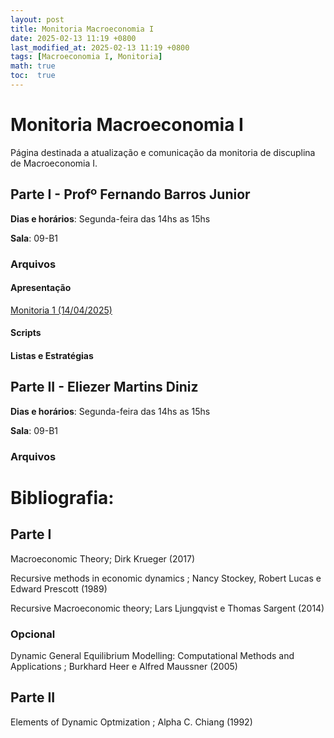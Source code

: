 ```yaml
---
layout: post
title: Monitoria Macroeconomia I
date: 2025-02-13 11:19 +0800
last_modified_at: 2025-02-13 11:19 +0800
tags: [Macroeconomia I, Monitoria]
math: true
toc:  true
---
```


# Monitoria Macroeconomia I

Página destinada a atualização e comunicação da monitoria de discuplina de Macroeconomia I.

## Parte I - Profº Fernando Barros Junior

**Dias e horários**: Segunda-feira das 14hs as 15hs

**Sala**: 09-B1

### Arquivos


#### Apresentação

[Monitoria 1 (14/04/2025)](/pdf/Monitoria_1_Macro_I.pdf)

#### Scripts

#### Listas e Estratégias


## Parte II - Eliezer Martins Diniz

**Dias e horários**: Segunda-feira das 14hs as 15hs

**Sala**: 09-B1

### Arquivos


# Bibliografia:

## Parte I

Macroeconomic Theory; Dirk Krueger (2017)

Recursive methods in economic dynamics ; Nancy Stockey, Robert Lucas e Edward Prescott (1989)

Recursive Macroeconomic theory; Lars Ljungqvist e Thomas Sargent (2014)

### Opcional

Dynamic General Equilibrium Modelling: Computational Methods and Applications ; Burkhard Heer e Alfred Maussner (2005)

## Parte II

Elements of Dynamic Optmization ; Alpha C. Chiang (1992)









